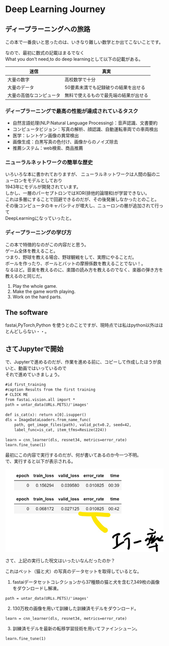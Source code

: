 # Deep Learning Journey
## ディープラーニングへの旅路

この本で一番良いと思ったのは、いきなり難しい数学とか出てこないことです。  
  
なので、最初に数式の記載はまるでなく  
What you don't need,to do deep learningとして以下の記載がある。  

|  迷信  |  真実  |
|  ----  |  ----  |
|  大量の数字              | 高校数学で十分 |
|  大量のデータ            |  50要素未満でも記録破りの結果を出せる  |
|  大量の高価なコンピュータ |  無料で使えるもので最先端の結果が出せる  |

### ディープラーニングで最高の性能が達成されているタスク
* 自然言語処理(NLP:Natural Language Processing)：音声認識、文書要約
* コンピュータビジョン：写真の解析、顔認識、自動運転車両での車両検出
* 医学：レントゲン画像の異常検出
* 画像生成：白黒写真の色付け、画像からのノイズ除去
* 推薦システム：web検索、商品推薦
  
### ニューラルネットワークの簡単な歴史
いろいろな本に書かれておりますが、
ニューラルネットワークは人間の脳のニューロンをモデルとしており  
1943年にモデルが開発されています。  
しかし、一層のパーセプトロンではXOR(排他的論理和)が学習できない。  
これは多層にすることで回避できるのだが、その後発展しなかったとのこと。  
その後コンピュータのキャパシティが増大し、ニューロンの層が追加されて行って  
DeepLearningになっていったと。


### ディープラーニングの学び方
この本で特徴的なのがこの内容だと思う。  
ゲーム全体を教えること。  
つまり、野球を教える場合、野球観戦をして、実際にやることだ。  
ボールを作ったり、ボールとバットの摩擦係数を教えることでない！。  
なるほど。音楽を教えるのに、楽譜の読み方を教えるのでなく、楽器の弾き方を教えるのと同じだ。  
1. Play the whole game.
2. Make the game worth playing.
3. Work on the hard parts.

## The software
fastai,PyTorch,Python を使うとのことですが、現時点では私はpython以外はほとんどしらない・・。  

## さてJupyterで開始

で、Jupyterで進めるのだが、作業を進める前に、コピーして作成したほうが良いと、動画ではいっているので  
それで進めていきましょう。

```python:title
#id first_training
#caption Results from the first training
# CLICK ME
from fastai.vision.all import *
path = untar_data(URLs.PETS)/'images'

def is_cat(x): return x[0].isupper()
dls = ImageDataLoaders.from_name_func(
    path, get_image_files(path), valid_pct=0.2, seed=42,
    label_func=is_cat, item_tfms=Resize(224))

learn = cnn_learner(dls, resnet34, metrics=error_rate)
learn.fine_tune(1)
```

最初にこの内容で実行するのだが、何が書いてあるのか今一つ不明。  
で、実行すると以下が表示される。

![output](../images/165734.jpg)


さて、上記の実行した呪文はいったいなんだったのか？  

これはペット（猫と犬）の写真のデータセットを取得しているとな。  
1. fastaiデータセットコレクションから37種類の猫と犬を含む7,349枚の画像をダウンロードし解凍。
```python:title
path = untar_data(URLs.PETS)/'images'
```

2. 130万枚の画像を用いて訓練した訓練済モデルをダウンロード。
```python:title
learn = cnn_learner(dls, resnet34, metrics=error_rate)
```

3. 訓練済モデルを最新の転移学習技術を用いてファインシューン。
```python:title
learn.fine_tune(1)
```
